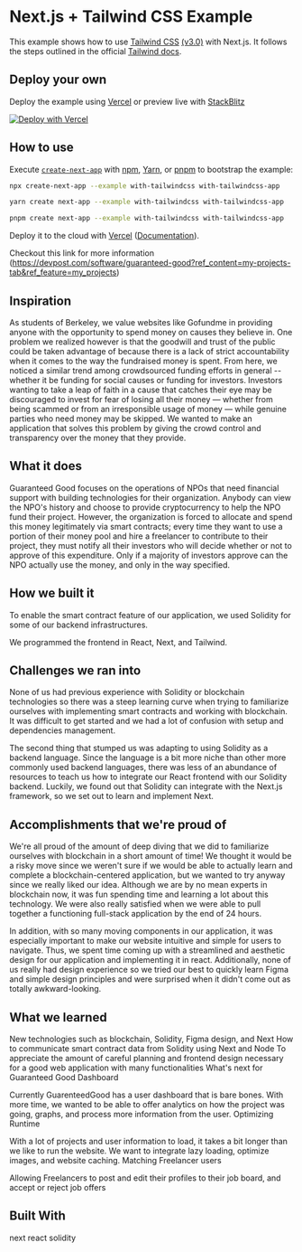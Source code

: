 # Next.js + Tailwind CSS Example

This example shows how to use [Tailwind CSS](https://tailwindcss.com/) [(v3.0)](https://tailwindcss.com/blog/tailwindcss-v3) with Next.js. It follows the steps outlined in the official [Tailwind docs](https://tailwindcss.com/docs/guides/nextjs).

## Deploy your own

Deploy the example using [Vercel](https://vercel.com?utm_source=github&utm_medium=readme&utm_campaign=next-example) or preview live with [StackBlitz](https://stackblitz.com/github/vercel/next.js/tree/canary/examples/with-tailwindcss)

[![Deploy with Vercel](https://vercel.com/button)](https://vercel.com/new/git/external?repository-url=https://github.com/vercel/next.js/tree/canary/examples/with-tailwindcss&project-name=with-tailwindcss&repository-name=with-tailwindcss)

## How to use

Execute [`create-next-app`](https://github.com/vercel/next.js/tree/canary/packages/create-next-app) with [npm](https://docs.npmjs.com/cli/init), [Yarn](https://yarnpkg.com/lang/en/docs/cli/create/), or [pnpm](https://pnpm.io) to bootstrap the example:

```bash
npx create-next-app --example with-tailwindcss with-tailwindcss-app
```

```bash
yarn create next-app --example with-tailwindcss with-tailwindcss-app
```

```bash
pnpm create next-app --example with-tailwindcss with-tailwindcss-app
```

Deploy it to the cloud with [Vercel](https://vercel.com/new?utm_source=github&utm_medium=readme&utm_campaign=next-example) ([Documentation](https://nextjs.org/docs/deployment)).

Checkout this link for more information
(https://devpost.com/software/guaranteed-good?ref_content=my-projects-tab&ref_feature=my_projects)

## Inspiration

As students of Berkeley, we value websites like Gofundme in providing anyone with the opportunity to spend money on causes they believe in. One problem we realized however is that the goodwill and trust of the public could be taken advantage of because there is a lack of strict accountability when it comes to the way the fundraised money is spent. From here, we noticed a similar trend among crowdsourced funding efforts in general -- whether it be funding for social causes or funding for investors. Investors wanting to take a leap of faith in a cause that catches their eye may be discouraged to invest for fear of losing all their money — whether from being scammed or from an irresponsible usage of money — while genuine parties who need money may be skipped. We wanted to make an application that solves this problem by giving the crowd control and transparency over the money that they provide.

## What it does

Guaranteed Good focuses on the operations of NPOs that need financial support with building technologies for their organization. Anybody can view the NPO's history and choose to provide cryptocurrency to help the NPO fund their project. However, the organization is forced to allocate and spend this money legitimately via smart contracts; every time they want to use a portion of their money pool and hire a freelancer to contribute to their project, they must notify all their investors who will decide whether or not to approve of this expenditure. Only if a majority of investors approve can the NPO actually use the money, and only in the way specified.

## How we built it

To enable the smart contract feature of our application, we used Solidity for some of our backend infrastructures.

We programmed the frontend in React, Next, and Tailwind.

## Challenges we ran into

None of us had previous experience with Solidity or blockchain technologies so there was a steep learning curve when trying to familiarize ourselves with implementing smart contracts and working with blockchain. It was difficult to get started and we had a lot of confusion with setup and dependencies management.

The second thing that stumped us was adapting to using Solidity as a backend language. Since the language is a bit more niche than other more commonly used backend languages, there was less of an abundance of resources to teach us how to integrate our React frontend with our Solidity backend. Luckily, we found out that Solidity can integrate with the Next.js framework, so we set out to learn and implement Next.

## Accomplishments that we're proud of

We're all proud of the amount of deep diving that we did to familiarize ourselves with blockchain in a short amount of time! We thought it would be a risky move since we weren't sure if we would be able to actually learn and complete a blockchain-centered application, but we wanted to try anyway since we really liked our idea. Although we are by no mean experts in blockchain now, it was fun spending time and learning a lot about this technology. We were also really satisfied when we were able to pull together a functioning full-stack application by the end of 24 hours.

In addition, with so many moving components in our application, it was especially important to make our website intuitive and simple for users to navigate. Thus, we spent time coming up with a streamlined and aesthetic design for our application and implementing it in react. Additionally, none of us really had design experience so we tried our best to quickly learn Figma and simple design principles and were surprised when it didn't come out as totally awkward-looking.

## What we learned

New technologies such as blockchain, Solidity, Figma design, and Next
How to communicate smart contract data from Solidity using Next and Node
To appreciate the amount of careful planning and frontend design necessary for a good web application with many functionalities
What's next for Guaranteed Good
Dashboard

Currently GuarenteedGood has a user dashboard that is bare bones. With more time, we wanted to be able to offer analytics on how the project was going, graphs, and process more information from the user.
Optimizing Runtime

With a lot of projects and user information to load, it takes a bit longer than we like to run the website. We want to integrate lazy loading, optimize images, and website caching.
Matching Freelancer users

Allowing Freelancers to post and edit their profiles to their job board, and accept or reject job offers

## Built With

next
react
solidity
